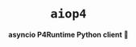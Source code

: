 <div align="center">
  <h1><code>aiop4</code></h1>

  <strong>asyncio P4Runtime Python client 🐍</strong>
</div>
